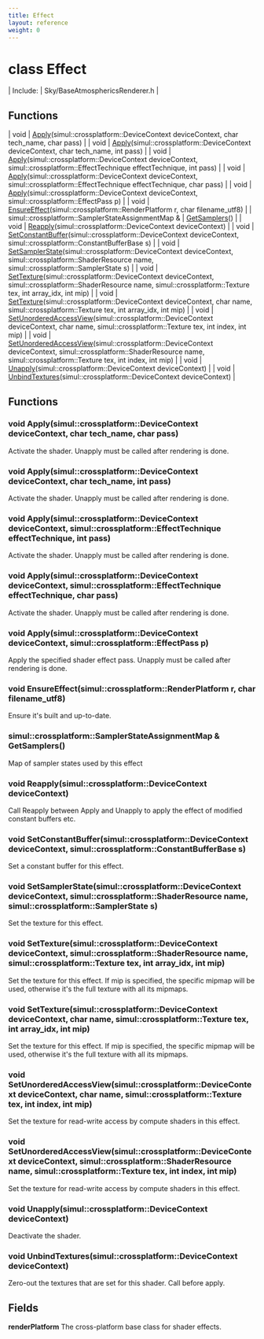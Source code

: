 ```yaml
---
title: Effect
layout: reference
weight: 0
---
```

class Effect
===

| Include: | Sky/BaseAtmosphericsRenderer.h |



Functions
---

| void | [Apply](#Apply)(simul::crossplatform::DeviceContext deviceContext, char tech_name, char pass) |
| void | [Apply](#Apply)(simul::crossplatform::DeviceContext deviceContext, char tech_name, int pass) |
| void | [Apply](#Apply)(simul::crossplatform::DeviceContext deviceContext, simul::crossplatform::EffectTechnique effectTechnique, int pass) |
| void | [Apply](#Apply)(simul::crossplatform::DeviceContext deviceContext, simul::crossplatform::EffectTechnique effectTechnique, char pass) |
| void | [Apply](#Apply)(simul::crossplatform::DeviceContext deviceContext, simul::crossplatform::EffectPass p) |
| void | [EnsureEffect](#EnsureEffect)(simul::crossplatform::RenderPlatform r, char filename_utf8) |
| simul::crossplatform::SamplerStateAssignmentMap  & | [GetSamplers](#GetSamplers)() |
| void | [Reapply](#Reapply)(simul::crossplatform::DeviceContext deviceContext) |
| void | [SetConstantBuffer](#SetConstantBuffer)(simul::crossplatform::DeviceContext deviceContext, simul::crossplatform::ConstantBufferBase s) |
| void | [SetSamplerState](#SetSamplerState)(simul::crossplatform::DeviceContext deviceContext, simul::crossplatform::ShaderResource name, simul::crossplatform::SamplerState s) |
| void | [SetTexture](#SetTexture)(simul::crossplatform::DeviceContext deviceContext, simul::crossplatform::ShaderResource name, simul::crossplatform::Texture tex, int array_idx, int mip) |
| void | [SetTexture](#SetTexture)(simul::crossplatform::DeviceContext deviceContext, char name, simul::crossplatform::Texture tex, int array_idx, int mip) |
| void | [SetUnorderedAccessView](#SetUnorderedAccessView)(simul::crossplatform::DeviceContext deviceContext, char name, simul::crossplatform::Texture tex, int index, int mip) |
| void | [SetUnorderedAccessView](#SetUnorderedAccessView)(simul::crossplatform::DeviceContext deviceContext, simul::crossplatform::ShaderResource name, simul::crossplatform::Texture tex, int index, int mip) |
| void | [Unapply](#Unapply)(simul::crossplatform::DeviceContext deviceContext) |
| void | [UnbindTextures](#UnbindTextures)(simul::crossplatform::DeviceContext deviceContext) |


Functions
---
<a name="Apply"></a>
### void Apply(simul::crossplatform::DeviceContext deviceContext, char tech_name, char pass)
Activate the shader. Unapply must be called after rendering is done.
<a name="Apply"></a>
### void Apply(simul::crossplatform::DeviceContext deviceContext, char tech_name, int pass)
Activate the shader. Unapply must be called after rendering is done.
<a name="Apply"></a>
### void Apply(simul::crossplatform::DeviceContext deviceContext, simul::crossplatform::EffectTechnique effectTechnique, int pass)
Activate the shader. Unapply must be called after rendering is done.
<a name="Apply"></a>
### void Apply(simul::crossplatform::DeviceContext deviceContext, simul::crossplatform::EffectTechnique effectTechnique, char pass)
Activate the shader. Unapply must be called after rendering is done.
<a name="Apply"></a>
### void Apply(simul::crossplatform::DeviceContext deviceContext, simul::crossplatform::EffectPass p)
Apply the specified shader effect pass. Unapply must be called after rendering is done.
<a name="EnsureEffect"></a>
### void EnsureEffect(simul::crossplatform::RenderPlatform r, char filename_utf8)
Ensure it's built and up-to-date.
<a name="GetSamplers"></a>
### simul::crossplatform::SamplerStateAssignmentMap  & GetSamplers()
Map of sampler states used by this effect
<a name="Reapply"></a>
### void Reapply(simul::crossplatform::DeviceContext deviceContext)
Call Reapply between Apply and Unapply to apply the effect of modified constant buffers etc.
<a name="SetConstantBuffer"></a>
### void SetConstantBuffer(simul::crossplatform::DeviceContext deviceContext, simul::crossplatform::ConstantBufferBase s)
Set a constant buffer for this effect.
<a name="SetSamplerState"></a>
### void SetSamplerState(simul::crossplatform::DeviceContext deviceContext, simul::crossplatform::ShaderResource name, simul::crossplatform::SamplerState s)
Set the texture for this effect.
<a name="SetTexture"></a>
### void SetTexture(simul::crossplatform::DeviceContext deviceContext, simul::crossplatform::ShaderResource name, simul::crossplatform::Texture tex, int array_idx, int mip)
Set the texture for this effect. If mip is specified, the specific mipmap will be used, otherwise it's the full texture with all its mipmaps.
<a name="SetTexture"></a>
### void SetTexture(simul::crossplatform::DeviceContext deviceContext, char name, simul::crossplatform::Texture tex, int array_idx, int mip)
Set the texture for this effect. If mip is specified, the specific mipmap will be used, otherwise it's the full texture with all its mipmaps.
<a name="SetUnorderedAccessView"></a>
### void SetUnorderedAccessView(simul::crossplatform::DeviceContext deviceContext, char name, simul::crossplatform::Texture tex, int index, int mip)
Set the texture for read-write access by compute shaders in this effect.
<a name="SetUnorderedAccessView"></a>
### void SetUnorderedAccessView(simul::crossplatform::DeviceContext deviceContext, simul::crossplatform::ShaderResource name, simul::crossplatform::Texture tex, int index, int mip)
Set the texture for read-write access by compute shaders in this effect.
<a name="Unapply"></a>
### void Unapply(simul::crossplatform::DeviceContext deviceContext)
Deactivate the shader.
<a name="UnbindTextures"></a>
### void UnbindTextures(simul::crossplatform::DeviceContext deviceContext)
Zero-out the textures that are set for this shader. Call before apply.

Fields
---

**renderPlatform**  The cross-platform base class for shader effects.
